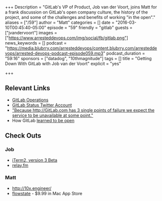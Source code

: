 +++
Description = "GitLab's VP of Product, Job van der Voort, joins Matt for a frank discussion on GitLab's open company culture, the history of the project, and some of the challenges and benefits of working \"in the open\"."
aliases = ["/59"]
author = "Matt"
categories = []
date = "2016-03-10T00:45:40-05:00"
episode = "59"
friendly = "gitlab"
guests = ["jvandervoort"]
images = ["https://www.arresteddevops.com/img/social/fb/gitlab.png"]
news_keywords = []
podcast = "https://media.blubrry.com/arresteddevops/content.blubrry.com/arresteddevops/arrested-devops-podcast-episode059.mp3"
podcast_duration = "59:16"
sponsors = ["datadog", "10thmagnitude"]
tags = []
title = "Getting Down With GitLab with Job van der Voort"
explicit = "yes"

+++

## Relevant Links

* [GitLab Operations](https://gitlab.com/gitlab-com/operations/issues)
* [GitLab Status Twitter Account](https://twitter.com/gitlabstatus)
* ["Because http://GitLab.com has 3 single points of failure we expect the service to be unavailable at some point."](https://twitter.com/gitlabstatus/status/687254279321681920)
* How GitLab [learned to be open](https://news.ycombinator.com/item?id=8003601)

## Check Outs

### Job
* [iTerm2, version 3 Beta](https://www.iterm2.com/version3.html)
* [relay.fm](http://relay.fm)

### Matt
* http://10x.engineer/
* [flowstate](https://itunes.apple.com/us/app/flowstate/id1051600144?mt=12) - $9.99 in Mac App Store
